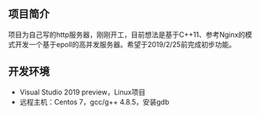 ## 项目简介

项目为自己写的http服务器，刚刚开工，目前想法是基于C++11、参考Nginx的模式开发一个基于epoll的高并发服务器。希望于2019/2/25前完成初步功能。



## 开发环境

+ Visual Studio 2019 preview，Linux项目
+ 远程主机：Centos 7，gcc/g++ 4.8.5，安装gdb